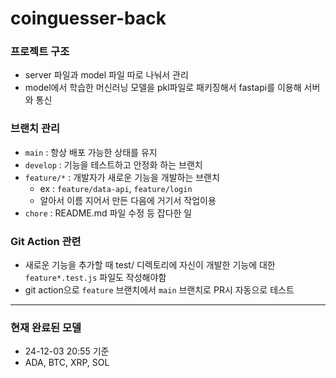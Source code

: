 # coinguesser-back

### 프로젝트 구조 
- server 파일과 model 파일 따로 나눠서 관리
- model에서 학습한 머신러닝 모델을 pkl파일로 패키징해서 fastapi를 이용해 서버와 통신

### 브랜치 관리
- `main` : 항상 배포 가능한 상태를 유지
- `develop` : 기능을 테스트하고 안정화 하는 브랜치
- `feature/*` : 개발자가 새로운 기능을 개발하는 브랜치
    - ex : `feature/data-api`, `feature/login`
    - 알아서 이름 지어서 만든 다음에 거기서 작업이용
- `chore` : README.md 파일 수정 등 잡다한 일

### Git Action 관련
- 새로운 기능을 추가할 때 test/ 디렉토리에 자신이 개발한 기능에 대한 `feature*.test.js` 파일도 작성해야함
- git action으로 `feature` 브랜치에서 `main` 브랜치로 PR시 자동으로 테스트

---

### 현재 완료된 모델 
- 24-12-03 20:55 기준
- ADA, BTC, XRP, SOL
